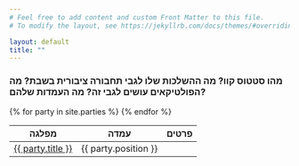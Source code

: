 ```yaml
---
# Feel free to add content and custom Front Matter to this file.
# To modify the layout, see https://jekyllrb.com/docs/themes/#overriding-theme-defaults

layout: default
title: ""
---
```


### מהו סטטוס קוו? מה ההשלכות שלו לגבי תחבורה ציבורית בשבת? מה הפולטיקאים עושים לגבי זה? מה העמדות שלהם?

<table>
  <thead>
    <tr>
      <th>מפלגה</th>
      <th>עמדה</th>
      <th>פרטים</th>
    </tr>
	</thead>
  {% for party in site.parties %}
    <tr>
      <td><a href="{{ party.url }}">{{ party.title }}</a></td>
      <td>{{ party.position }}</td>
    </tr>
  {% endfor %}
</table>

